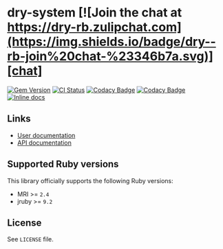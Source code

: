 [gem]: https://rubygems.org/gems/dry-system
[actions]: https://github.com/dry-rb/dry-system/actions
[codacy]: https://www.codacy.com/gh/dry-rb/dry-system
[chat]: https://dry-rb.zulipchat.com
[inchpages]: http://inch-ci.org/github/dry-rb/dry-system

# dry-system [![Join the chat at https://dry-rb.zulipchat.com](https://img.shields.io/badge/dry--rb-join%20chat-%23346b7a.svg)][chat]

[![Gem Version](https://badge.fury.io/rb/dry-system.svg)][gem]
[![CI Status](https://github.com/dry-rb/dry-system/workflows/ci/badge.svg)][actions]
[![Codacy Badge](https://api.codacy.com/project/badge/Grade/be704195dea94c9185259c7a89fdecba)][codacy]
[![Codacy Badge](https://api.codacy.com/project/badge/Coverage/be704195dea94c9185259c7a89fdecba)][codacy]
[![Inline docs](http://inch-ci.org/github/dry-rb/dry-system.svg?branch=master)][inchpages]

## Links

* [User documentation](http://dry-rb.org/gems/dry-system)
* [API documentation](http://rubydoc.info/gems/dry-system)

## Supported Ruby versions

This library officially supports the following Ruby versions:

* MRI >= `2.4`
* jruby >= `9.2`

## License

See `LICENSE` file.
